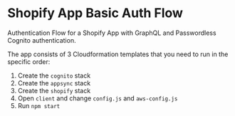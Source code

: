 # Shopify App Basic Auth Flow
Authentication Flow for a Shopify App with GraphQL and Passwordless Cognito authentication.

The app consists of 3 Cloudformation templates that you need to run in the specific order:

1. Create the `cognito` stack
2. Create the `appsync` stack
3. Create the `shopify` stack
4. Open `client` and change `config.js` and `aws-config.js`
5. Run `npm start`

